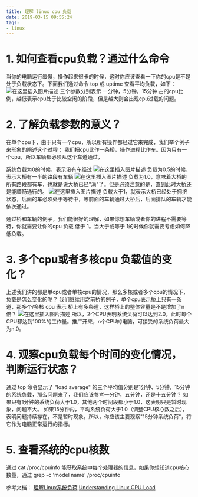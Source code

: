 ```yaml
---
title: 理解 linux cpu 负载
date: 2019-03-15 09:55:24
tags:
- linux
---
```

# 1. 如何查看cpu负载？通过什么命令
当你的电脑运行缓慢，操作起来很卡的时候，这时你应该查看一下你的cpu是不是处于负载状态下。下面我们通过命令 top 或 uptime 查看平均负载，如下：
![在这里插入图片描述](https://img-blog.csdnimg.cn/20190228111519685.png)
三个参数分别表示 一分钟，5分钟，15分钟 占的cpu比例，越低表示cpu处于比较空闲的阶段，但是越大则会出现cpu过载的问题。
# 2. 了解负载参数的意义？
在单个cpu下，由于只有一个cpu，所以所有操作都经过它来完成，我们举个例子来形象的阐述这个过程：
我们把cpu比作一条桥，操作进程比作车。因为只有一个cpu，所以车辆都必须从这个车道通过，

系统负载为0的时候，表示没有车经过
![在这里插入图片描述](https://img-blog.csdnimg.cn/20190228112537306.png)
负载为0.5的时候，表示大桥有一半的路段有车辆
![在这里插入图片描述](https://img-blog.csdnimg.cn/20190228112700968.png)
负载为1.0，意味着大桥的所有路段都有车，也就是说大桥已经"满"了。但是必须注意的是，直到此时大桥还是能顺畅通行的。
![在这里插入图片描述](https://img-blog.csdnimg.cn/20190228112715668.png)
负载大于1，就表示大桥已经处于拥挤状态，后面的车必须处于等待中，等前面的车辆通过大桥后，后面排队的车辆才能依次通过。

通过桥和车辆的例子，我们能很好的理解，如果你想车辆或者你的进程不需要等待，你就需要让你的cpu 负载 低于 1。当大于或等于 1的时候你就需要考虑如何降低负载。

# 3. 多个cpu或者多核cpu 负载值的变化？
上述我们讲的都是单cpu或者单核cpu的情况，那么多核或者多个cpu的情况下，负载是怎么变化的呢？
 我们继续用之前桥的例子，单个cpu表示桥上只有一条道，那多个/多核 cpu 表示 桥上有多条道，这样桥上的整体容量是不是增加了n倍？
![在这里插入图片描述](https://img-blog.csdnimg.cn/20190228114606538.png)
所以，2个CPU表明系统负荷可以达到2.0，此时每个CPU都达到100%的工作量。推广开来，n个CPU的电脑，可接受的系统负荷最大为n.0。

# 4. 观察cpu负载每个时间的变化情况，判断运行状态？
通过 top 命令显示了 "load average" 的三个平均值分别是1分钟、5分钟，15分钟的系统负载，那么问题来了，我们应该参考一分钟，五分钟，还是十五分钟？
如果只有1分钟的系统负荷大于1.0，其他两个时间段都小于1.0，这表明只是暂时现象，问题不大。
如果15分钟内，平均系统负荷大于1.0（调整CPU核心数之后），表明问题持续存在，不是暂时现象。所以，你应该主要观察"15分钟系统负荷"，将它作为电脑正常运行的指标。

# 5. 查看系统的cpu核数
通过 cat /proc/cpuinfo 能获取系统中每个处理器的信息，如果你想知道cpu核心数量，通过 grep -c 'model name' /proc/cpuinfo

参考文档：
[理解Linux系统负荷](http://www.ruanyifeng.com/blog/2011/07/linux_load_average_explained.html)
[Understanding Linux CPU Load](https://scoutapp.com/blog/understanding-load-averages)

